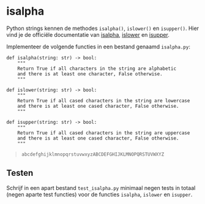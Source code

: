 # isalpha

Python strings kennen de methodes `isalpha()`, `islower()` en `isupper()`. Hier vind je de officiële documentatie van [isalpha](https://docs.python.org/3/library/stdtypes.html#str.isalpha), [islower](https://docs.python.org/3/library/stdtypes.html#str.islower) en [isupper](https://docs.python.org/3/library/stdtypes.html#str.isupper).

Implementeer de volgende functies in een bestand genaamd `isalpha.py`:

    def isalpha(string: str) -> bool:
        """
        Return True if all characters in the string are alphabetic
        and there is at least one character, False otherwise.
        """

    def islower(string: str) -> bool:
        """
        Return True if all cased characters in the string are lowercase
        and there is at least one cased character, False otherwise.
        """

    def isupper(string: str) -> bool:
        """
        Return True if all cased characters in the string are uppercase
        and there is at least one cased character, False otherwise.
        """

> `abcdefghijklmnopqrstuvwxyzABCDEFGHIJKLMNOPQRSTUVWXYZ`

## Testen

Schrijf in een apart bestand `test_isalpha.py` minimaal negen tests in totaal (negen aparte test functies) voor de functies `isalpha`, `islower` en `isupper`.